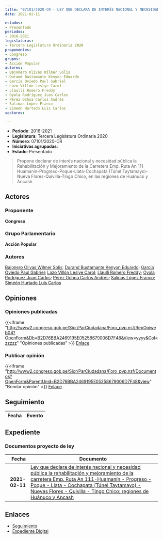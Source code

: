 ```yaml
---
title: "07101/2020-CR - LEY QUE DECLARA DE INTERÉS NACIONAL Y NECESIDAD PÚBLICA LA REHABILITACIÓN Y MEJORAMIENTO DE LA CARRETERA EMP. RUTA AN 111-HUAMANIN- PROGRESO-POQUE-LLATA-COCHAPATA (TÚNEL TAYTAMAYO) NUEVAS FLORES-QUIVILLA-TINGO CHICO; REGIONES DE HUÁNUCO Y ÁNCASH"
date: 2021-02-11

estados:
- Presentado
periodos:
- 2016-2021
legislaturas:
- Tercera Legislatura Ordinaria 2020
proponentes:
- Congreso
grupos:
- Acción Popular
autores:
- Bajonero Olivas Wilmer Solis
- Durand Bustamante Kenyon Eduardo
- García Oviedo Paul Gabriel
- Lazo Villón Leslye Carol
- Llaulli Romero Freddy
- Oyola Rodríguez Juan Carlos
- Pérez Ochoa Carlos Andrés
- Salinas López Franco
- Simeón Hurtado Luis Carlos
sectores:

---
```

- **Periodo**: 2016-2021
- **Legislatura**: Tercera Legislatura Ordinaria 2020
- **Número**: 07101/2020-CR
- **Iniciativas agrupadas**: 
- **Estado**: Presentado

> Propone declarar de interés nacional y necesidad pública la Rehabilitación y Mejoramiento de la Carretera Emp. Ruta An 111-Huamanín-Progreso-Poque-Llata-Cochapata (Túnel Taytamayo)- Nueva Flores-Quivilla-Tingo Chico, en las regiones de Huánuco y Áncash.


## Actores

### Proponente

**Congreso**

### Grupo Parlamentario

**Acción Popular**

### Autores

[Bajonero Olivas Wilmer Solis](mailto:mailto:wbajonero@congreso.gob.pe); [Durand Bustamante Kenyon Eduardo](mailto:mailto:kdurand@congreso.gob.pe); [García Oviedo Paul Gabriel](mailto:mailto:pgarcia@congreso.gob.pe); [Lazo Villón Leslye Carol](mailto:mailto:llazo@congreso.gob.pe); [Llaulli Romero Freddy](mailto:mailto:fllaulli@congreso.gob.pe); [Oyola Rodríguez Juan Carlos](mailto:mailto:joyola@congreso.gob.pe); [Pérez Ochoa Carlos Andrés](mailto:mailto:cperezo@congreso.gob.pe); [Salinas López Franco](mailto:mailto:fsalinas@congreso.gob.pe); [Simeón Hurtado Luis Carlos](mailto:mailto:lsimeon@congreso.gob.pe)

## Opiniones

### Opiniones publicadas

{{<iframe "http://www2.congreso.gob.pe/Sicr/ParCiudadana/Foro_pvp.nsf/RepOpiweb04?OpenForm&Db=B2D76BBA2469195E05258679006D7F48&View=yyyy&Col=zzzzz" "Opiniones publicadas" >}}
[Enlace](http://www2.congreso.gob.pe/Sicr/ParCiudadana/Foro_pvp.nsf/RepOpiweb04?OpenForm&Db=B2D76BBA2469195E05258679006D7F48&View=yyyy&Col=zzzzz)

### Publicar opinión

{{<iframe "http://www2.congreso.gob.pe/Sicr/ParCiudadana/Foro_pvp.nsf/Documentos?OpenForm&ParentUnid=B2D76BBA2469195E05258679006D7F48&view" "Brindar opinión" >}}
[Enlace](http://www2.congreso.gob.pe/Sicr/ParCiudadana/Foro_pvp.nsf/Documentos?OpenForm&ParentUnid=B2D76BBA2469195E05258679006D7F48&view)


## Seguimiento

| Fecha | Evento |
|------:|--------|


## Expediente

### Documentos proyecto de ley

| Fecha | Documento |
|------:|-----------|
| **2021-02-11** | [Ley que declara de interés nacional y necesidad pública la rehabilitación y mejoramiento de la carretera Emp. Ruta An 111-Huamanín - Progreso - Poque - Llata - Cochapata (Túnel Taytamayo) - Nuevas Flores - Quivilla - Tingo Chico; regiones de Huánuco y Ancash](http://www.leyes.congreso.gob.pe/Documentos/2016_2021/Proyectos_de_Ley_y_de_Resoluciones_Legislativas/PL07101-20210211.pdf) |

## Enlaces

- [Seguimiento](http://www2.congreso.gob.pe/Sicr/TraDocEstProc/CLProLey2016.nsf/f7fff46988ca05b1052578e100829cc7/81a493dc6645e41f0525867900724ae7?OpenDocument)
- [Expediente Digital](http://www2.congreso.gob.pe/Sicr/TraDocEstProc/Expvirt_2011.nsf/visbusqptramdoc1621/07101?opendocument)

